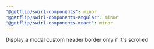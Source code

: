 ```yaml
---
"@getflip/swirl-components": minor
"@getflip/swirl-components-angular": minor
"@getflip/swirl-components-react": minor
---
```


Display a modal custom header border only if it's scrolled
